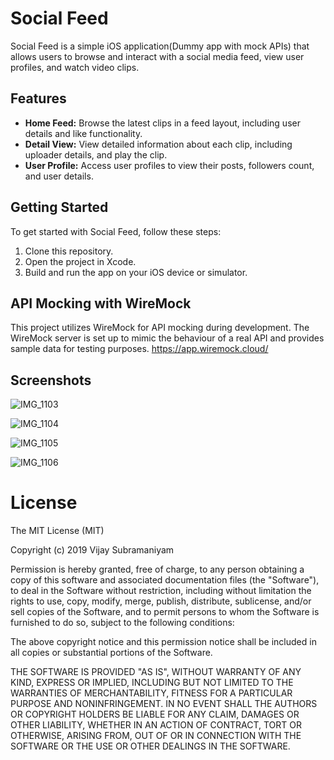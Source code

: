 # Social Feed

Social Feed is a simple iOS application(Dummy app with mock APIs) that allows users to browse and interact with a social media feed, view user profiles, and watch video clips.

## Features

- **Home Feed:** Browse the latest clips in a feed layout, including user details and like functionality.
- **Detail View:** View detailed information about each clip, including uploader details, and play the clip.
- **User Profile:** Access user profiles to view their posts, followers count, and user details.

## Getting Started

To get started with Social Feed, follow these steps:

1. Clone this repository.
2. Open the project in Xcode.
3. Build and run the app on your iOS device or simulator.

## API Mocking with WireMock

This project utilizes WireMock for API mocking during development. The WireMock server is set up to mimic the behaviour of a real API and provides sample data for testing purposes.
https://app.wiremock.cloud/

## Screenshots

![IMG_1103](https://github.com/iamvijay/SocialFeed/assets/7961006/6c3324ea-6541-4cbe-a15f-f3c84ebe4d7f) 

![IMG_1104](https://github.com/iamvijay/SocialFeed/assets/7961006/f27f2f13-35ef-4b61-adec-b24257a44b64)

![IMG_1105](https://github.com/iamvijay/SocialFeed/assets/7961006/c07e07f6-c7ed-41f2-9e41-037476af424b)

![IMG_1106](https://github.com/iamvijay/SocialFeed/assets/7961006/b00335f6-26db-4e3b-bb8c-3d9cb44baf5e)



# License

 The MIT License (MIT)
 
 Copyright (c) 2019 Vijay Subramaniyam
 
 
 Permission is hereby granted, free of charge, to any person obtaining a copy
 of this software and associated documentation files (the "Software"), to deal
 in the Software without restriction, including without limitation the rights
 to use, copy, modify, merge, publish, distribute, sublicense, and/or sell
 copies of the Software, and to permit persons to whom the Software is
 furnished to do so, subject to the following conditions:
 
 The above copyright notice and this permission notice shall be included in all
 copies or substantial portions of the Software.
 
 THE SOFTWARE IS PROVIDED "AS IS", WITHOUT WARRANTY OF ANY KIND, EXPRESS OR
 IMPLIED, INCLUDING BUT NOT LIMITED TO THE WARRANTIES OF MERCHANTABILITY,
 FITNESS FOR A PARTICULAR PURPOSE AND NONINFRINGEMENT. IN NO EVENT SHALL THE
 AUTHORS OR COPYRIGHT HOLDERS BE LIABLE FOR ANY CLAIM, DAMAGES OR OTHER
 LIABILITY, WHETHER IN AN ACTION OF CONTRACT, TORT OR OTHERWISE, ARISING FROM,
 OUT OF OR IN CONNECTION WITH THE SOFTWARE OR THE USE OR OTHER DEALINGS IN THE
 SOFTWARE.
